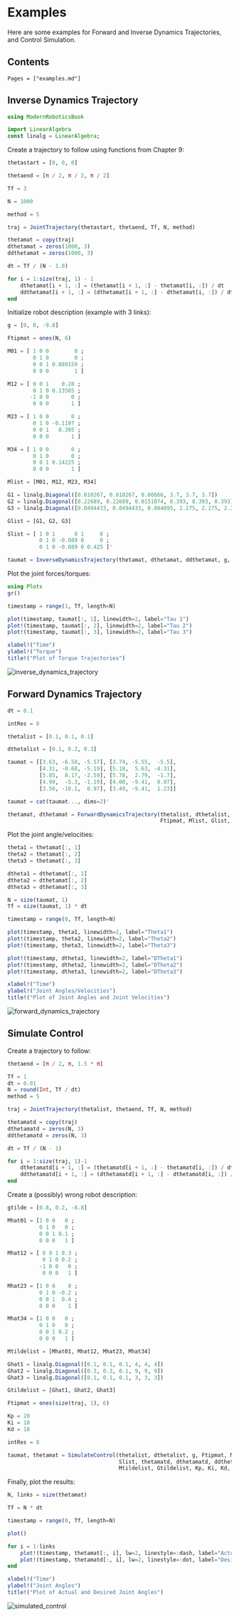 # Examples

Here are some examples for Forward and Inverse Dynamics Trajectories, and Control Simulation.

## Contents

```@contents
Pages = ["examples.md"]
```

## Inverse Dynamics Trajectory

```julia
using ModernRoboticsBook

import LinearAlgebra
const linalg = LinearAlgebra;
```

Create a trajectory to follow using functions from Chapter 9:

```julia
thetastart = [0, 0, 0]

thetaend = [π / 2, π / 2, π / 2]

Tf = 3

N = 1000

method = 5

traj = JointTrajectory(thetastart, thetaend, Tf, N, method)

thetamat = copy(traj)
dthetamat = zeros(1000, 3)
ddthetamat = zeros(1000, 3)

dt = Tf / (N - 1.0)

for i = 1:size(traj, 1) - 1
    dthetamat[i + 1, :] = (thetamat[i + 1, :] - thetamat[i, :]) / dt
    ddthetamat[i + 1, :] = (dthetamat[i + 1, :] - dthetamat[i, :]) / dt
end
```

Initialize robot description (example with 3 links):

```julia
g = [0, 0, -9.8]

Ftipmat = ones(N, 6)

M01 = [ 1 0 0        0 ;
        0 1 0        0 ;
        0 0 1 0.089159 ;
        0 0 0        1 ]

M12 = [ 0 0 1    0.28 ;
        0 1 0 0.13585 ;
       -1 0 0       0 ;
        0 0 0       1 ]

M23 = [ 1 0 0       0 ;
        0 1 0 -0.1197 ;
        0 0 1   0.395 ;
        0 0 0       1 ]

M34 = [ 1 0 0       0 ;
        0 1 0       0 ;
        0 0 1 0.14225 ;
        0 0 0       1 ]

Mlist = [M01, M12, M23, M34]

G1 = linalg.Diagonal([0.010267, 0.010267, 0.00666, 3.7, 3.7, 3.7])
G2 = linalg.Diagonal([0.22689, 0.22689, 0.0151074, 8.393, 8.393, 8.393])
G3 = linalg.Diagonal([0.0494433, 0.0494433, 0.004095, 2.275, 2.275, 2.275])

Glist = [G1, G2, G3]

Slist = [ 1 0 1      0 1     0 ;
          0 1 0 -0.089 0     0 ;
          0 1 0 -0.089 0 0.425 ]'

taumat = InverseDynamicsTrajectory(thetamat, dthetamat, ddthetamat, g, Ftipmat, Mlist, Glist, Slist)
```

Plot the joint forces/torques:

```julia
using Plots
gr()

timestamp = range(1, Tf, length=N)

plot(timestamp, taumat[:, 1], linewidth=2, label="Tau 1")
plot!(timestamp, taumat[:, 2], linewidth=2, label="Tau 2")
plot!(timestamp, taumat[:, 3], linewidth=2, label="Tau 3")

xlabel!("Time")
ylabel!("Torque")
title!("Plot of Torque Trajectories")
```

![inverse_dynamics_trajectory](../assets/examples/inverse_dynamics_trajectory.svg)

## Forward Dynamics Trajectory

```julia
dt = 0.1

intRes = 8

thetalist = [0.1, 0.1, 0.1]

dthetalist = [0.1, 0.2, 0.3]

taumat = [[3.63, -6.58, -5.57], [3.74, -5.55,  -5.5],
          [4.31, -0.68, -5.19], [5.18,  5.63, -4.31],
          [5.85,  8.17, -2.59], [5.78,  2.79,  -1.7],
          [4.99,  -5.3, -1.19], [4.08, -9.41,  0.07],
          [3.56, -10.1,  0.97], [3.49, -9.41,  1.23]]

taumat = cat(taumat..., dims=2)'

thetamat, dthetamat = ForwardDynamicsTrajectory(thetalist, dthetalist, taumat, g,
                                                Ftipmat, Mlist, Glist, Slist, dt, intRes)
```

Plot the joint angle/velocities:

```julia
theta1 = thetamat[:, 1]
theta2 = thetamat[:, 2]
theta3 = thetamat[:, 3]

dtheta1 = dthetamat[:, 1]
dtheta2 = dthetamat[:, 2]
dtheta3 = dthetamat[:, 3]

N = size(taumat, 1)
Tf = size(taumat, 1) * dt

timestamp = range(0, Tf, length=N)

plot(timestamp, theta1, linewidth=2, label="Theta1")
plot!(timestamp, theta2, linewidth=2, label="Theta2")
plot!(timestamp, theta3, linewidth=2, label="Theta3")

plot!(timestamp, dtheta1, linewidth=2, label="DTheta1")
plot!(timestamp, dtheta2, linewidth=2, label="DTheta2")
plot!(timestamp, dtheta3, linewidth=2, label="DTheta3")

xlabel!("Time")
ylabel!("Joint Angles/Velocities")
title!("Plot of Joint Angles and Joint Velocities")
```

![forward_dynamics_trajectory](../assets/examples/forward_dynamics_trajectory.svg)

## Simulate Control

Create a trajectory to follow:

```julia
thetaend = [π / 2, π, 1.5 * π]

Tf = 1
dt = 0.01
N = round(Int, Tf / dt)
method = 5

traj = JointTrajectory(thetalist, thetaend, Tf, N, method)

thetamatd = copy(traj)
dthetamatd = zeros(N, 3)
ddthetamatd = zeros(N, 3)

dt = Tf / (N - 1)

for i = 1:size(traj, 1)-1
    dthetamatd[i + 1, :] = (thetamatd[i + 1, :] - thetamatd[i, :]) / dt
    ddthetamatd[i + 1, :] = (dthetamatd[i + 1, :] - dthetamatd[i, :]) / dt
end
```

Create a (possibly) wrong robot description:

```julia
gtilde = [0.8, 0.2, -8.8]

Mhat01 = [1 0 0   0 ;
          0 1 0   0 ;
          0 0 1 0.1 ;
          0 0 0   1 ]

Mhat12 = [ 0 0 1 0.3 ;
           0 1 0 0.2 ;
          -1 0 0   0 ;
           0 0 0   1 ]

Mhat23 = [1 0 0    0 ;
          0 1 0 -0.2 ;
          0 0 1  0.4 ;
          0 0 0    1 ]

Mhat34 = [1 0 0   0 ;
          0 1 0   0 ;
          0 0 1 0.2 ;
          0 0 0   1 ]

Mtildelist = [Mhat01, Mhat12, Mhat23, Mhat34]

Ghat1 = linalg.Diagonal([0.1, 0.1, 0.1, 4, 4, 4])
Ghat2 = linalg.Diagonal([0.3, 0.3, 0.1, 9, 9, 9])
Ghat3 = linalg.Diagonal([0.1, 0.1, 0.1, 3, 3, 3])

Gtildelist = [Ghat1, Ghat2, Ghat3]

Ftipmat = ones(size(traj, 1), 6)

Kp = 20
Ki = 10
Kd = 18

intRes = 8

taumat, thetamat = SimulateControl(thetalist, dthetalist, g, Ftipmat, Mlist, Glist,
                                   Slist, thetamatd, dthetamatd, ddthetamatd, gtilde,
                                   Mtildelist, Gtildelist, Kp, Ki, Kd, dt, intRes)
```

Finally, plot the results:

```julia
N, links = size(thetamat)

Tf = N * dt

timestamp = range(0, Tf, length=N)

plot()

for i = 1:links
    plot!(timestamp, thetamat[:, i], lw=2, linestyle=:dash, label="ActualTheta $i")
    plot!(timestamp, thetamatd[:, i], lw=2, linestyle=:dot, label="DesiredTheta $i")
end

xlabel!("Time")
ylabel!("Joint Angles")
title!("Plot of Actual and Desired Joint Angles")
```

![simulated_control](../assets/examples/simulated_control.svg)
